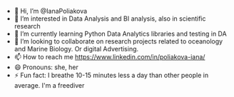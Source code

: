 - 👋 Hi, I’m @IanaPoliakova
- 👀 I’m interested in Data Analysis and BI analysis, also in scientific research
- 🌱 I’m currently learning Python Data Analytics libraries and testing in DA 
- 💞️ I’m looking to collaborate on research projects related to oceanology and Marine Biology. Or digital Advertising.
- 📫 How to reach me https://www.linkedin.com/in/poliakova-iana/
- 😄 Pronouns: she, her
- ⚡ Fun fact: I breathe 10-15 minutes less a day than other people in average. I'm a freediver

<!---
IanaPoliakova/IanaPoliakova is a ✨ special ✨ repository because its `README.md` (this file) appears on your GitHub profile.
You can click the Preview link to take a look at your changes.
--->
